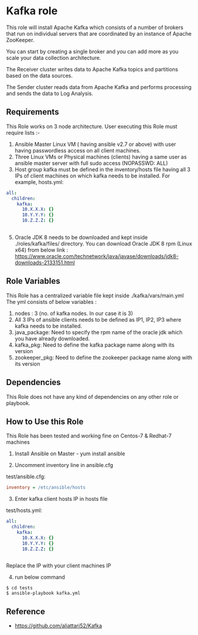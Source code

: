 
# Kafka role

This role will install Apache Kafka which consists of a number of brokers that run on individual servers that are coordinated by an instance of Apache ZooKeeper. 

You can start by creating a single broker and you can add more as you scale your data collection architecture. 

The Receiver cluster writes data to Apache Kafka topics and partitions based on the data sources. 

The Sender cluster reads data from Apache Kafka and performs processing and sends the data to Log Analysis.

## Requirements

This Role works on 3 node architecture. User executing this Role must require lists :-
1) Ansible Master Linux VM ( having ansible v2.7 or above) with user having passwordless access on all client machines.
2) Three Linux VMs or Physical machines (clients) having a same user as ansible master server with full sudo access (NOPASSWD: ALL)
3) Host group kafka must be defined in the inventory/hosts file having all 3 IPs of client machines on which kafka needs to be installed. 
For example, hosts.yml:
```yaml
all:
  children:
    kafka:
      10.X.X.X: {}
      10.Y.Y.Y: {}
      10.Z.Z.Z: {}
      
```
5) Oracle JDK 8 needs to be downloaded and kept inside ./roles/kafka/files/ directory. You can download Oracle JDK 8 rpm (Linux x64) from below link :
<br>https://www.oracle.com/technetwork/java/javase/downloads/jdk8-downloads-2133151.html

## Role Variables

This Role has a centralized variable file kept inside ./kafka/vars/main.yml
The yml consists of below variables :
1) nodes : 3 (no. of kafka nodes. In our case it is 3)
2) All 3 IPs of ansible clients needs to be defined as IP1, IP2, IP3 where kafka needs to be installed.
3) java_package: Need to specify the rpm name of the oracle jdk which you have already downloaded.
4) kafka_pkg: Need to define the kafka package name along with its version
5) zookeeper_pkg: Need to define the zookeeper package name along with its version

## Dependencies

This Role does not have any kind of dependencies on any other role or playbook.

## How to Use this Role

This Role has been tested and working fine on Centos-7 & Redhat-7 machines

1) Install Ansible on Master - yum install ansible

2) Uncomment inventory line in ansible.cfg

test/ansible.cfg:
```ini
inventory = /etc/ansible/hosts
```

3) Enter kafka client hosts IP in hosts file

test/hosts.yml:
```yaml
all:
  children:
    kafka:
      10.X.X.X: {}
      10.Y.Y.Y: {}
      10.Z.Z.Z: {}
      
```

Replace the IP with your client machines IP


4) run below command

```shell
$ cd tests
$ ansible-playbook kafka.yml

```

## Reference

- https://github.com/aliattari52/Kafka